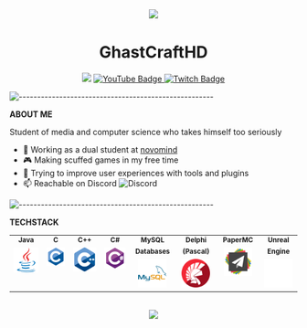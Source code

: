 <div id="header" align="center">
  <img src="https://github.com/GhastCraftHD/GhastCraftHD/blob/main/ghast.gif?raw=true" width="115"/>
  <h1>GhastCraftHD</h1>
  <div id="badges">
    <img src="https://img.shields.io/badge/Discord-ghastcrafthd-5865F2?&logo=discord&logoColor=white"/>
  <a href="https://www.youtube.com/@GhastCraftHD"/>
    <img src="https://img.shields.io/badge/YouTube-FF0000?logo=youtube&logoColor=white" alt="YouTube Badge"/>
  </a>
  <a href="https://www.twitch.tv/ghastcrafthd">
    <img src="https://img.shields.io/badge/Twitch-9146FF?logo=twitch&logoColor=white" alt="Twitch Badge"/>
  </a>
</div>
  <!--<img src="https://komarev.com/ghpvc/?username=GhastCraftHD&style=flat-square&color=red" alt=""/>-->
</div>

![-----------------------------------------------------](https://raw.githubusercontent.com/andreasbm/readme/master/assets/lines/aqua.png)

**ABOUT ME**

Student of media and computer science who takes himself too seriously
- 🏢 Working as a dual student at [novomind](https://www.novomind.com/en/)
- 🎮 Making scuffed games in my free time
- 🤯 Trying to improve user experiences with tools and plugins
- 📫 Reachable on Discord ![Discord](https://img.shields.io/badge/Discord-ghastcrafthd-5865F2?&logo=discord&logoColor=white)

![-----------------------------------------------------](https://raw.githubusercontent.com/andreasbm/readme/master/assets/lines/aqua.png)

**TECHSTACK**
<!--div id="techstack" align="center">
  <img src="https://github.com/devicons/devicon/blob/master/icons/java/java-original.svg" title="Java" alt="Java" width="50" height="50"/>&nbsp;
  <img src="https://github.com/devicons/devicon/blob/master/icons/c/c-original.svg" title="C" alt="C" width="50" height="50"/>&nbsp;
  <img src="https://github.com/devicons/devicon/blob/master/icons/cplusplus/cplusplus-original.svg" title="C++" alt="C++" width="50" height="50"/>&nbsp;
  <img src="https://github.com/devicons/devicon/blob/master/icons/csharp/csharp-original.svg" title="Microsoft Java" alt="C#" width="50" height="50"/>&nbsp;
  <img src="https://github.com/devicons/devicon/blob/master/icons/mysql/mysql-original-wordmark.svg" title="MySQL" alt="MySQL" width="50" height="50"/>&nbsp;
  <img src="https://github.com/GhastCraftHD/GhastCraftHD/blob/main/pascal.png" title="Embarcadero Delphi (Object Pascal)" alt="Delphi" width="50" height="50"/>&nbsp;
  <img src="https://github.com/GhastCraftHD/GhastCraftHD/blob/main/unreal-white.svg" title="Unreal Engine" alt="Unreal" width="50" height="50"/>&nbsp;
  <img src="https://github.com/GhastCraftHD/GhastCraftHD/blob/main/papermc.png" title="PaperMC" alt="PaperMC" width="50" height="50"/>&nbsp;
  <img src="https://github.com/GhastCraftHD/GhastCraftHD/blob/main/jetbrains.svg" title="Everything JetBrains" alt="JenBrains" width="50" height="50"/>&nbsp;
</div-->
<table align="center" width="450px">
  <tbody>
    <tr valign="top">
      <td width="80px" align="center">
          <span
            ><sup><b>Java</b></sup></span
          ><br />
          <img
            alt="Java"
            title="Java"
            width="50px"
            src="https://github.com/devicons/devicon/blob/master/icons/java/java-original.svg"
          />
        </td>
      <td width="80px" align="center">
          <span
            ><sup><b>C</b></sup></span
          ><br />
          <img
            alt="C"
            title="C"
            width="50px"
            src="https://github.com/devicons/devicon/blob/master/icons/c/c-original.svg"
          />
        </td>
      <td width="80px" align="center">
          <span
            ><sup><b>C++</b></sup></span
          ><br />
          <img
            alt="C++"
            title="C++"
            width="50px"
            src="https://github.com/devicons/devicon/blob/master/icons/cplusplus/cplusplus-original.svg"
          />
        </td>
      <td width="80px" align="center">
          <span
            ><sup><b>C#</b></sup></span
          ><br />
          <img
            alt="C#"
            title="C#"
            width="50px"
            src="https://github.com/devicons/devicon/blob/master/icons/csharp/csharp-original.svg"
          />
        </td>
      <td width="80px" align="center">
          <span
            ><sup><b>MySQL Databases</b></sup></span
          ><br />
          <img
            alt="MySQL"
            title="MySQL"
            width="50px"
            src="https://github.com/devicons/devicon/blob/master/icons/mysql/mysql-original-wordmark.svg"
          />
        </td>
      <td width="80px" align="center">
          <span
            ><sup><b>Delphi (Pascal)</b></b></sup></span
          ><br />
          <img
            alt="Delphi"
            title="Delphi"
            width="50px"
            src="https://github.com/GhastCraftHD/GhastCraftHD/blob/main/pascal.png"
          />
        </td>
      <td width="80px" align="center">
          <span
            ><sup><b>PaperMC</b></sup></span
          ><br />
          <img
            alt="PaperMC"
            title="PaperMC"
            width="50px"
            src="https://github.com/GhastCraftHD/GhastCraftHD/blob/main/papermc.png"
          />
        </td>
      <td width="80px" align="center">
          <span
            ><sup><b>Unreal Engine</b></sup></span
          ><br />
          <img
            alt="Unreal Engine"
            title="Unreal Engine"
            width="50px"
            src="https://github.com/GhastCraftHD/GhastCraftHD/blob/main/unreal-white.svg"
          />
        </td>
  </tbody>
</table>
<br>
<div id="stats" align="center">
  <img src="https://github-readme-stats.vercel.app/api/top-langs/?username=GhastCraftHD&layout=compact&theme=github_dark&langs_count=6">
</div>
